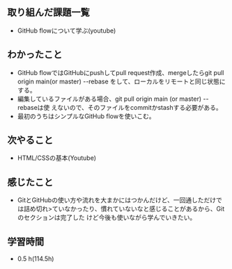 ## 取り組んだ課題一覧
- GitHub flowについて学ぶ(youtube)
## わかったこと
- GitHub flowではGitHubにpushしてpull request作成、mergeしたらgit pull origin main(or master) --rebase をして、ローカルをリモートと同じ状態にする。
- 編集しているファイルがある場合、git pull origin main (or master) -- rebaseは使
えないので、そのファイルをcommitかstashする必要がある。
- 最初のうちはシンプルなGitHub flowを使いこむ。
## 次やること
- HTML/CSSの基本(Youtube)
## 感じたこと
- GitとGitHubの使い方や流れを大まかにはつかんだけど、一回通しただけでは詰め切れ>ていなかったり、慣れていないなと感じることがあるから、Gitのセクションは完了した
けど今後も使いながら学んでいきたい。
## 学習時間
- 0.5 h(114.5h)
